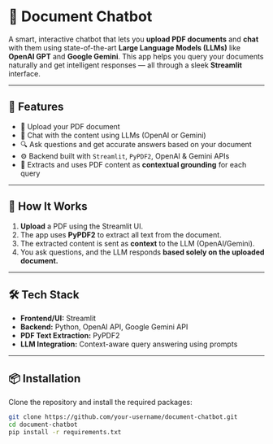 # 📄 Document Chatbot

A smart, interactive chatbot that lets you **upload PDF documents** and **chat** with them using state-of-the-art **Large Language Models (LLMs)** like **OpenAI GPT** and **Google Gemini**. This app helps you query your documents naturally and get intelligent responses — all through a sleek **Streamlit** interface.

---

## 🚀 Features

- 📁 Upload your PDF document
- 🤖 Chat with the content using LLMs (OpenAI or Gemini)
- 🔍 Ask questions and get accurate answers based on your document
- ⚙️ Backend built with `Streamlit`, `PyPDF2`, OpenAI & Gemini APIs
- 📄 Extracts and uses PDF content as **contextual grounding** for each query

---

## 🧠 How It Works

1. **Upload** a PDF using the Streamlit UI.
2. The app uses **PyPDF2** to extract all text from the document.
3. The extracted content is sent as **context** to the LLM (OpenAI/Gemini).
4. You ask questions, and the LLM responds **based solely on the uploaded document.**

---

## 🛠️ Tech Stack

- **Frontend/UI:** Streamlit
- **Backend:** Python, OpenAI API, Google Gemini API
- **PDF Text Extraction:** PyPDF2
- **LLM Integration:** Context-aware query answering using prompts

---

## 📦 Installation

Clone the repository and install the required packages:

```bash
git clone https://github.com/your-username/document-chatbot.git
cd document-chatbot
pip install -r requirements.txt
